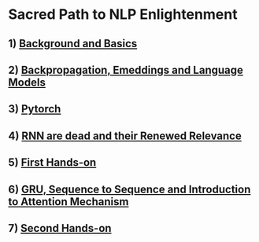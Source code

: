 # Sacred Path to NLP Enlightenment

## 1) [Background and Basics](https://garima-mahato.github.io/END2/Session1-Background_And_Very_Basics)

## 2) [Backpropagation, Emeddings and Language Models](https://garima-mahato.github.io/END2/Session2-BackProp_Embeddings_and_Language_Models)

## 3) [Pytorch](https://garima-mahato.github.io/END2/Session3-PyTorch)

## 4) [RNN are dead and their Renewed Relevance](https://garima-mahato.github.io/END2/Session4-RNN_are_dead%2C_and_their_renewed_relevance)

## 5) [First Hands-on](https://garima-mahato.github.io/END2/Session5-FirstHands-on)

## 6) [GRU, Sequence to Sequence and Introduction to Attention Mechanism](https://garima-mahato.github.io/END2/Session6-GRUs%2CSeq2SeqandIntroductiontoAttentionMechanism)

## 7) [Second Hands-on](https://garima-mahato.github.io/END2/Session7-SecondHands-on)
